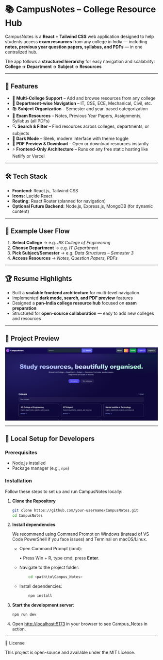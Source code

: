 # 📚 CampusNotes – College Resource Hub

CampusNotes is a **React + Tailwind CSS** web application designed to help students access **exam resources** from any college in India — including **notes, previous year question papers, syllabus, and PDFs** — in one centralized hub.

The app follows a **structured hierarchy** for easy navigation and scalability:  
**College → Department → Subject → Resources**

---

## 🚀 Features

- 🏫 **Multi-College Support** – Add and browse resources from any college  
- 🏬 **Department-wise Navigation** – IT, CSE, ECE, Mechanical, Civil, etc.  
- 📚 **Subject Organization** – Semester and year-based categorization  
- 📂 **Exam Resources** – Notes, Previous Year Papers, Assignments, Syllabus (all PDFs)  
- 🔍 **Search & Filter** – Find resources across colleges, departments, or subjects  
- 🌙 **Dark Mode** – Sleek, modern interface with theme toggle  
- 📖 **PDF Preview & Download** – Open or download resources instantly  
- ⚡ **Frontend-Only Architecture** – Runs on any free static hosting like Netlify or Vercel  

---

## 🛠️ Tech Stack

- **Frontend:** React.js, Tailwind CSS  
- **Icons:** Lucide React  
- **Routing:** React Router (planned for navigation)  
- **Optional Future Backend:** Node.js, Express.js, MongoDB (for dynamic content)  

---

## 🎯 Example User Flow

1. **Select College** → e.g. *JIS College of Engineering*  
2. **Choose Department** → e.g. *IT Department*  
3. **Pick Subject/Semester** → e.g. *Data Structures – Semester 3*  
4. **Access Resources** → *Notes, Question Papers, PDFs*  

---

## 🏆 Resume Highlights

- Built a **scalable frontend architecture** for multi-level navigation  
- Implemented **dark mode, search, and PDF preview** features  
- Designed a **pan-India college resource hub** focused on **exam preparation**  
- Structured for **open-source collaboration** — easy to add new colleges and resources  

---

## 📸 Project Preview
![CampusNotes Preview](./src/assets/ProjectImg.png)

---

## 🚀 Local Setup for Developers

### Prerequisites

- [Node.js](https://nodejs.org/) installed
- Package manager (e.g., `npm`)

### Installation

Follow these steps to set up and run CampusNotes locally:

 1. **Clone the Repository**
    ```bash
    git clone https://github.com/your-username/CampusNotes.git
    cd CampusNotes
    ```
 2. **Install dependencies**

    We recommend using Command Prompt on Windows (instead of VS Code PowerShell if you face issues) and Terminal on macOS/Linux.

  
      - Open Command Prompt (cmd):
     
          • Press Win + R, type cmd, press **Enter**.
     
      - Navigate to the project folder:
         ```bash
             cd <path\to\Campus_Notes>
         ```
  
      - Install dependencies:
         ```bash
             npm install
         ```

4. **Start the development server**:
    ```bash
    npm run dev
    ```

5. Open [http://localhost:5173](http://localhost:5173) in your browser to see Campus_Notes in action.

---

📄 License

This project is open-source and available under the MIT License.
